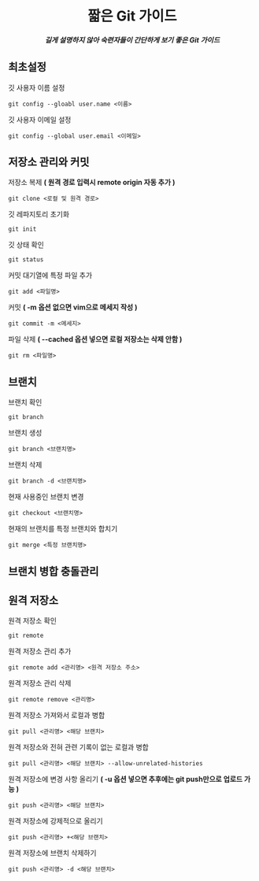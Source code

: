 <div align="center">
    <h1>짧은 Git 가이드</h1>
    <h5>길게 설명하지 않아 숙련자들이 간단하게 보기 좋은 Git 가이드</h5>
</div>

## 최초설정
깃 사용자 이름 설정
```git
git config --gloabl user.name <이름>
```

깃 사용자 이메일 설정
```git
git config --global user.email <이메일>
```

## 저장소 관리와 커밋
저장소 복제 **( 원격 경로 입력시 remote origin 자동 추가 )**
```git
git clone <로컬 및 원격 경로>
```

깃 레파지토리 초기화
```git
git init
```

깃 상태 확인
```git
git status
```

커밋 대기열에 특정 파일 추가
```git
git add <파일명>
```

커밋 **( -m 옵션 없으면 vim으로 메세지 작성 )**
```git
git commit -m <메세지>
```

파일 삭제 **( --cached 옵션 넣으면 로컬 저장소는 삭제 안함 )**
```git
git rm <파일명>
```

## 브랜치
브랜치 확인
```git
git branch
```

브랜치 생성
```git
git branch <브랜치명>
```

브랜치 삭제
```git
git branch -d <브랜치명>
```

현재 사용중인 브랜치 변경
```git
git checkout <브랜치명>
```

현재의 브랜치를 특정 브랜치와 합치기
```git
git merge <특정 브랜치명>
```

## 브랜치 병합 충돌관리


## 원격 저장소
원격 저장소 확인
```git
git remote
```

원격 저장소 관리 추가
```git
git remote add <관리명> <원격 저장소 주소>
```

원격 저장소 관리 삭제
```git
git remote remove <관리명>
```

원격 저장소 가져와서 로컬과 병합
```git
git pull <관리명> <해당 브랜치>
```

원격 저장소와 전혀 관련 기록이 없는 로컬과 병합
```git
git pull <관리명> <해당 브랜치> --allow-unrelated-histories
```

원격 저장소에 변경 사항 올리기 **( -u 옵션 넣으면 추후에는 git push만으로 업로드 가능 )**
```git
git push <관리명> <해당 브랜치>
```

원격 저장소에 강제적으로 올리기
```git
git push <관리명> +<해당 브랜치>
```

원격 저장소에 브랜치 삭제하기
```git
git push <관리명> -d <해당 브랜치>
```